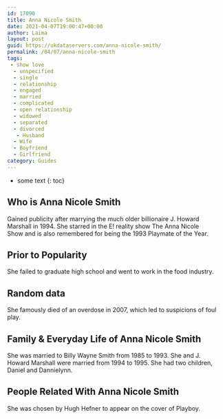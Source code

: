 ```yaml
---
id: 17090
title: Anna Nicole Smith
date: 2021-04-07T19:00:47+00:00
author: Laima
layout: post
guid: https://ukdataservers.com/anna-nicole-smith/
permalink: /04/07/anna-nicole-smith
tags:
 - show love
  - unspecified
  - single
  - relationship
  - engaged
  - married
  - complicated
  - open relationship
  - widowed
  - separated
  - divorced
   - Husband
  - Wife
  - Boyfriend
  - Girlfriend
category: Guides
---
```


* some text
{: toc}


## Who is Anna Nicole Smith
                  
                  
                  
Gained publicity after marrying the much older billionaire J. Howard Marshall in 1994. She starred in the E! reality show The Anna Nicole Show and is also remembered for being the 1993 Playmate of the Year.
                  
              
            
              
            
                
                
                
## Prior to Popularity
                  
                  
                  
She failed to graduate high school and went to work in the food industry.
                  
              
            
              
            
                
                
                
## Random data
                  
                  
                  
She famously died of an overdose in 2007, which led to suspicions of foul play.
                  
              
            
              
            
                
                
                
## Family & Everyday Life of Anna Nicole Smith
                  
                  
                  
She was married to Billy Wayne Smith from 1985 to 1993. She and J. Howard Marshall were married from 1994 to 1995. She had two children, Daniel and Dannielynn.
                  
              
            
              
            
                
                
                
## People Related With Anna Nicole Smith
                  
                  
                  
She was chosen by Hugh Hefner to appear on the cover of Playboy.
                  
              
            
              
            
                
              
            
              
              
            
            
              
            
          
          
          